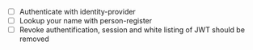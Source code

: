 - [ ] Authenticate with identity-provider
- [ ] Lookup your name with person-register
- [ ] Revoke authentification, session and white listing of JWT should be removed
